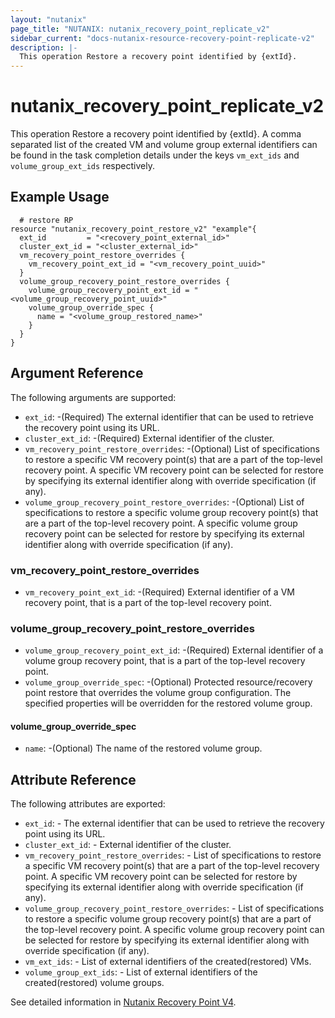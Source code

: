 ```yaml
---
layout: "nutanix"
page_title: "NUTANIX: nutanix_recovery_point_replicate_v2"
sidebar_current: "docs-nutanix-resource-recovery-point-replicate-v2"
description: |-
  This operation Restore a recovery point identified by {extId}.
---
```


# nutanix_recovery_point_replicate_v2
This operation Restore a recovery point identified by {extId}.
A comma separated list of the created VM and volume group external identifiers can be found in the task completion details under the keys `vm_ext_ids` and `volume_group_ext_ids` respectively.

## Example Usage

```hcl
  # restore RP 
resource "nutanix_recovery_point_restore_v2" "example"{
  ext_id         = "<recovery_point_external_id>"
  cluster_ext_id = "<cluster_external_id>"
  vm_recovery_point_restore_overrides {
    vm_recovery_point_ext_id = "<vm_recovery_point_uuid>"
  }
  volume_group_recovery_point_restore_overrides {
    volume_group_recovery_point_ext_id = "<volume_group_recovery_point_uuid>"
    volume_group_override_spec {
      name = "<volume_group_restored_name>"
    }
  }
}

```


## Argument Reference

The following arguments are supported:

* `ext_id`: -(Required) The external identifier that can be used to retrieve the recovery point using its URL.
* `cluster_ext_id`: -(Required) External identifier of the cluster.
* `vm_recovery_point_restore_overrides`: -(Optional) List of specifications to restore a specific VM recovery point(s) that are a part of the top-level recovery point. A specific VM recovery point can be selected for restore by specifying its external identifier along with override specification (if any).
* `volume_group_recovery_point_restore_overrides`: -(Optional) List of specifications to restore a specific volume group recovery point(s) that are a part of the top-level recovery point. A specific volume group recovery point can be selected for restore by specifying its external identifier along with override specification (if any).
  

### vm_recovery_point_restore_overrides 

* `vm_recovery_point_ext_id`: -(Required) External identifier of a VM recovery point, that is a part of the top-level recovery point.

### volume_group_recovery_point_restore_overrides

* `volume_group_recovery_point_ext_id`: -(Required) External identifier of a volume group recovery point, that is a part of the top-level recovery point.
* `volume_group_override_spec`: -(Optional) Protected resource/recovery point restore that overrides the volume group configuration. The specified properties will be overridden for the restored volume group.

#### volume_group_override_spec

* `name`: -(Optional) The name of the restored volume group.


## Attribute Reference

The following attributes are exported:

* `ext_id`: - The external identifier that can be used to retrieve the recovery point using its URL.
* `cluster_ext_id`: - External identifier of the cluster.
* `vm_recovery_point_restore_overrides`: - List of specifications to restore a specific VM recovery point(s) that are a part of the top-level recovery point. A specific VM recovery point can be selected for restore by specifying its external identifier along with override specification (if any).
* `volume_group_recovery_point_restore_overrides`: - List of specifications to restore a specific volume group recovery point(s) that are a part of the top-level recovery point. A specific volume group recovery point can be selected for restore by specifying its external identifier along with override specification (if any).
* `vm_ext_ids`: - List of external identifiers of the created(restored) VMs.
* `volume_group_ext_ids`: - List of external identifiers of the created(restored) volume groups.

See detailed information in [Nutanix Recovery Point V4](https://developers.nutanix.com/api-reference?namespace=dataprotection&version=v4.0).